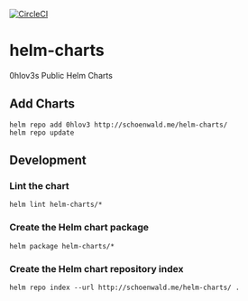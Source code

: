 [![CircleCI](https://circleci.com/gh/0hlov3/helm-charts/tree/main.svg?style=svg)](https://circleci.com/gh/0hlov3/helm-charts/tree/main)
# helm-charts
0hlov3s Public Helm Charts

## Add Charts
```shell
helm repo add 0hlov3 http://schoenwald.me/helm-charts/
helm repo update
```

## Development
### Lint the chart
```shell
helm lint helm-charts/*
```

### Create the Helm chart package
```shell
helm package helm-charts/*
```

### Create the Helm chart repository index
```shell
helm repo index --url http://schoenwald.me/helm-charts/ .
```